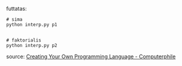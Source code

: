 futtatas:

```
# sima
python interp.py p1


# faktorialis
python interp.py p2
```

source: [Creating Your Own Programming Language - Computerphile](https://www.youtube.com/watch?v=Q2UDHY5as90)


